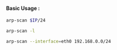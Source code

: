 
#### Basic Usage :

```sh
arp-scan $IP/24
```

```sh
arp-scan -l
```

```sh
arp-scan --interface=eth0 192.168.0.0/24
```
